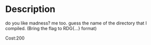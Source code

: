 # Description

do you like madness? me too. guess the name of the directory that I compiled. (Bring the flag to RDG{...} format)

Cost:200
